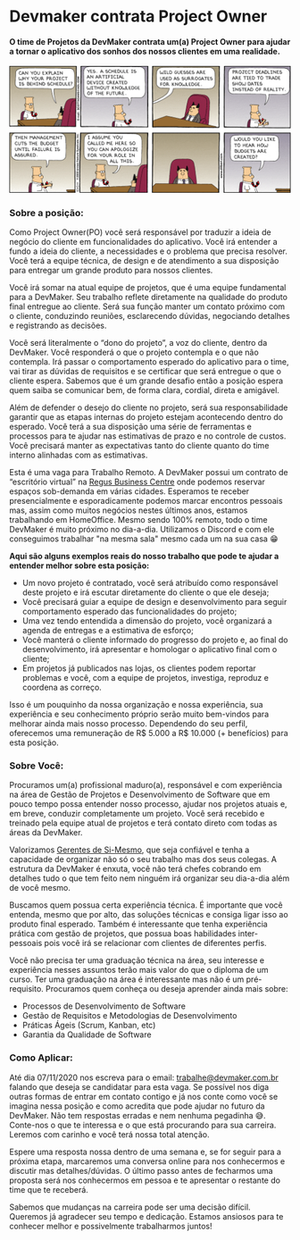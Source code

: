 # Devmaker contrata Project Owner

#### O time de Projetos da DevMaker contrata um(a) Project Owner para ajudar a tornar o aplicativo dos sonhos dos nossos clientes em uma realidade.

![cover](../assets/po_job_post_cover.gif)

### Sobre a posição:

Como Project Owner(PO) você será responsável por traduzir a ideia de negócio do cliente em funcionalidades do aplicativo.
Você irá entender a fundo a ideia do cliente, a necessidades e o problema que precisa resolver.
Você terá a equipe técnica, de design e de atendimento a sua disposição para entregar um grande produto para nossos clientes.

Você irá somar na atual equipe de projetos, que é uma equipe fundamental para a DevMaker.
Seu trabalho reflete diretamente na qualidade do produto final entregue ao cliente.
Será sua função manter um contato próximo com o cliente, conduzindo reuniões, esclarecendo dúvidas, negociando detalhes e registrando as decisões.

Você será literalmente o “dono do projeto”, a voz do cliente, dentro da DevMaker.
Você responderá o que o projeto contempla e o que não contempla.
Irá passar o comportamento esperado do aplicativo para o time, vai tirar as dúvidas de requisitos e se certificar que será entregue o que o cliente espera.
Sabemos que é um grande desafio então a posição espera quem saiba se comunicar bem, de forma clara, cordial, direta e amigável.

Além de defender o desejo do cliente no projeto, será sua responsabilidade garantir que as etapas internas do projeto estejam acontecendo dentro do esperado.
Você terá a sua disposição uma série de ferramentas e processos para te ajudar nas estimativas de prazo e no controle de custos.
Você precisará manter as expectativas tanto do cliente quanto do time interno alinhadas com as estimativas.

Esta é uma vaga para Trabalho Remoto.
A DevMaker possui um contrato de “escritório virtual” na [Regus Business Centre](https://www.regus.com/pt-br/brazil/listings) onde podemos reservar espaços sob-demanda em várias cidades.
Esperamos te receber presencialmente e esporadicamente podemos marcar encontros pessoais mas, assim como muitos negócios nestes últimos anos, estamos trabalhando em HomeOffice.
Mesmo sendo 100% remoto, todo o time DevMaker é muito próximo no dia-a-dia.
Utilizamos o Discord e com ele conseguimos trabalhar "na mesma sala" mesmo cada um na sua casa 😁

**Aqui são alguns exemplos reais do nosso trabalho que pode te ajudar a entender melhor sobre esta posição:**

- Um novo projeto é contratado, você será atribuído como responsável deste projeto e irá escutar diretamente do cliente o que ele deseja;
- Você precisará guiar a equipe de design e desenvolvimento para seguir comportamento esperado das funcionalidades do projeto;
- Uma vez tendo entendida a dimensão do projeto, você organizará a agenda de entregas e a estimativa de esforço;
- Você manterá o cliente informado do progresso do projeto e, ao final do desenvolvimento, irá apresentar e homologar o aplicativo final com o cliente;
- Em projetos já publicados nas lojas, os clientes podem reportar problemas e você, com a equipe de projetos, investiga, reproduz e coordena as correço.

Isso é um pouquinho da nossa organização e nossa experiência, sua experiência e seu conhecimento próprio serão muito bem-vindos para melhorar ainda mais nosso processo.
Dependendo do seu perfil, oferecemos uma remuneração de R$ 5.000 a R$ 10.000 (+ benefícios) para esta posição.

### Sobre Você:
Procuramos um(a) profissional maduro(a), responsável e com experiência na área de Gestão de Projetos e Desenvolvimento de Software que em pouco tempo possa entender nosso processo, ajudar nos projetos atuais e, em breve, conduzir completamente um projeto.
Você será recebido e treinado pela equipe atual de projetos e terá contato direto com todas as áreas da DevMaker.

Valorizamos [Gerentes de Si-Mesmo](https://signalvnoise.com/posts/1430-hire-managers-of-one), que seja confiável e tenha a capacidade de organizar não só o seu trabalho mas dos seus colegas.
A estrutura da DevMaker é enxuta, você não terá chefes cobrando em detalhes tudo o que tem feito nem ninguém irá organizar seu dia-a-dia além de você mesmo.

Buscamos quem possua certa experiência técnica.
É importante que você entenda, mesmo que por alto, das soluções técnicas e consiga ligar isso ao produto final esperado.
Também é interessante que tenha experiência prática com gestão de projetos, que possua boas habilidades inter-pessoais pois você irá se relacionar com clientes de diferentes perfis.

Você não precisa ter uma graduação técnica na área, seu interesse e experiência nesses assuntos terão mais valor do que o diploma de um curso.
Ter uma graduação na área é interessante mas não é um pré-requisito.
Procuramos quem conheça ou deseja aprender ainda mais sobre:

- Processos de Desenvolvimento de Software
- Gestão de Requisitos e Metodologias de Desenvolvimento
- Práticas Ágeis (Scrum, Kanban, etc)
- Garantia da Qualidade de Software

### Como Aplicar:

Até dia 07/11/2020 nos escreva para o email: [trabalhe@devmaker.com.br](mailto:trabalhe@devamker.com.br) falando que deseja se candidatar para esta vaga.
Se possível nos diga outras formas de entrar em contato contigo e já nos conte como você se imagina nessa posição e como acredita que pode ajudar no futuro da DevMaker.
Não tem respostas erradas e nem nenhuma pegadinha 😅.
Conte-nos o que te interessa e o que está procurando para sua carreira.
Leremos com carinho e você terá nossa total atenção.

Espere uma resposta nossa dentro de uma semana e, se for seguir para a próxima etapa, marcaremos uma conversa online para nos conhecermos e discutir mas detalhes/dúvidas.
O último passo antes de fecharmos uma proposta será nos conhecermos em pessoa e te apresentar o restante do time que te receberá.

Sabemos que mudanças na carreira pode ser uma decisão difícil.
Queremos já agradecer seu tempo e dedicação.
Estamos ansiosos para te conhecer melhor e possivelmente trabalharmos juntos!
